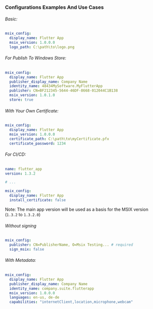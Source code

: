 ### Configurations Examples And Use Cases

###### Basic:

```yaml
msix_config:
  display_name: Flutter App
  msix_version: 1.0.0.0
  logo_path: C:\path\to\logo.png
```

###### For Publish To Windows Store:

```yaml
msix_config:
  display_name: Flutter App
  publisher_display_name: Company Name
  identity_name: 48434MySoftware.MyFlutterApp 
  publisher: CN=BF212345-5644-46DF-8668-012044C1B138
  msix_version: 1.0.1.0
  store: true
```

###### With Your Own Certificate:

```yaml
msix_config:
  display_name: Flutter App
  msix_version: 1.0.0.0
  certificate_path: C:\path\to\myCertificate.pfx
  certificate_password: 1234
```

###### For CI/CD:

```yaml
name: flutter_app
version: 1.3.2

# ...

msix_config:
  display_name: Flutter App
  install_certificate: false
```
Note: The main app version will be used as a basis for the MSIX version (`1.3.2` to `1.3.2.0`)

###### Without signing

```yaml
msix_config:
  publisher: CN=PublisherName, O=Msix Testing... # required
  sign_msix: false
```

###### With Metadata:

```yaml
msix_config:
  display_name: Flutter App
  publisher_display_name: Company Name
  identity_name: company.suite.flutterapp
  msix_version: 1.0.0.0
  languages: en-us, de-de
  capabilities: "internetClient,location,microphone,webcam"
```
